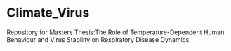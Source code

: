 # Climate_Virus
Repository for Masters Thesis:The Role of Temperature-Dependent Human Behaviour and Virus Stability on Respiratory Disease Dynamics
